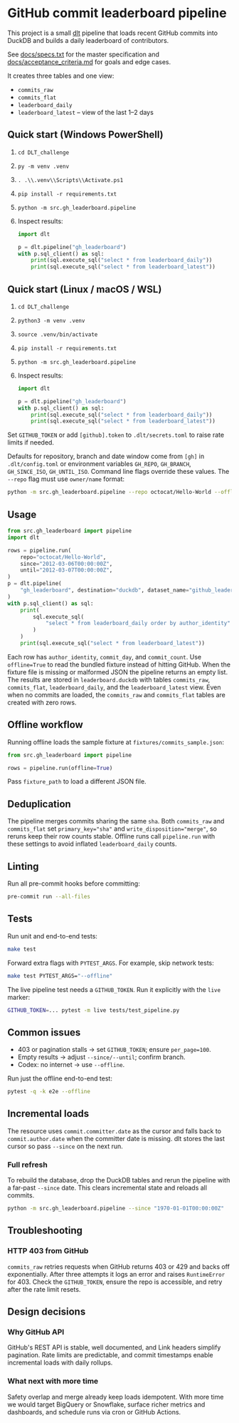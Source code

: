 # GitHub commit leaderboard pipeline

This project is a small [dlt](https://dlthub.com/) pipeline that loads recent
GitHub commits into DuckDB and builds a daily leaderboard of contributors.

See [docs/specs.txt](docs/specs.txt) for the master specification and
[docs/acceptance_criteria.md](docs/acceptance_criteria.md) for goals and
edge cases.

It creates three tables and one view:

* `commits_raw`
* `commits_flat`
* `leaderboard_daily`
* `leaderboard_latest` – view of the last 1–2 days

## Quick start (Windows PowerShell)

1. `cd DLT_challenge`
2. `py -m venv .venv`
3. `. .\\.venv\\Scripts\\Activate.ps1`
4. `pip install -r requirements.txt`
5. `python -m src.gh_leaderboard.pipeline`
6. Inspect results:

   ```python
   import dlt

   p = dlt.pipeline("gh_leaderboard")
   with p.sql_client() as sql:
       print(sql.execute_sql("select * from leaderboard_daily"))
       print(sql.execute_sql("select * from leaderboard_latest"))
   ```

## Quick start (Linux / macOS / WSL)

1. `cd DLT_challenge`
2. `python3 -m venv .venv`
3. `source .venv/bin/activate`
4. `pip install -r requirements.txt`
5. `python -m src.gh_leaderboard.pipeline`
6. Inspect results:

   ```python
   import dlt

   p = dlt.pipeline("gh_leaderboard")
   with p.sql_client() as sql:
       print(sql.execute_sql("select * from leaderboard_daily"))
       print(sql.execute_sql("select * from leaderboard_latest"))
   ```

Set `GITHUB_TOKEN` or add `[github].token` to `.dlt/secrets.toml` to raise rate
limits if needed.

Defaults for repository, branch and date window come from `[gh]` in
`.dlt/config.toml` or environment variables `GH_REPO`, `GH_BRANCH`, `GH_SINCE_ISO`,
`GH_UNTIL_ISO`. Command line flags override these values. The `--repo` flag must
use `owner/name` format:

```bash
python -m src.gh_leaderboard.pipeline --repo octocat/Hello-World --offline
```

## Usage

```python
from src.gh_leaderboard import pipeline
import dlt

rows = pipeline.run(
    repo="octocat/Hello-World",
    since="2012-03-06T00:00:00Z",
    until="2012-03-07T00:00:00Z",
)
p = dlt.pipeline(
    "gh_leaderboard", destination="duckdb", dataset_name="github_leaderboard"
)
with p.sql_client() as sql:
    print(
        sql.execute_sql(
            "select * from leaderboard_daily order by author_identity"
        )
    )
    print(sql.execute_sql("select * from leaderboard_latest"))
```

Each row has `author_identity`, `commit_day`, and `commit_count`. Use
`offline=True` to read the bundled fixture instead of hitting GitHub. When the
fixture file is missing or malformed JSON the pipeline returns an empty list.
The results are stored in `leaderboard.duckdb` with tables `commits_raw`,
`commits_flat`, `leaderboard_daily`, and the `leaderboard_latest` view.
Even when no commits are loaded, the `commits_raw` and `commits_flat` tables are
created with zero rows.

## Offline workflow

Running offline loads the sample fixture at `fixtures/commits_sample.json`:

```python
from src.gh_leaderboard import pipeline

rows = pipeline.run(offline=True)
```

Pass `fixture_path` to load a different JSON file.

## Deduplication

The pipeline merges commits sharing the same `sha`.
Both `commits_raw` and `commits_flat` set `primary_key="sha"` and
`write_disposition="merge"`, so reruns keep their row counts stable.
Offline runs call `pipeline.run` with these settings to avoid inflated
`leaderboard_daily` counts.

## Linting

Run all pre-commit hooks before committing:

```bash
pre-commit run --all-files
```

## Tests

Run unit and end-to-end tests:

```bash
make test
```

Forward extra flags with `PYTEST_ARGS`. For example, skip network tests:

```bash
make test PYTEST_ARGS="--offline"
```

The live pipeline test needs a `GITHUB_TOKEN`. Run it explicitly with the
`live` marker:

```bash
GITHUB_TOKEN=... pytest -m live tests/test_pipeline.py
```

## Common issues

* 403 or pagination stalls → set `GITHUB_TOKEN`; ensure `per_page=100`.
* Empty results → adjust `--since/--until`; confirm branch.
* Codex: no internet → use `--offline`.

Run just the offline end-to-end test:

```bash
pytest -q -k e2e --offline
```
## Incremental loads

The resource uses `commit.committer.date` as the cursor and falls back to
`commit.author.date` when the committer date is missing. dlt stores the last
cursor so pass `--since` on the next run.

### Full refresh

To rebuild the database, drop the DuckDB tables and rerun the pipeline with a
far‑past `--since` date. This clears incremental state and reloads all commits.

```bash
python -m src.gh_leaderboard.pipeline --since "1970-01-01T00:00:00Z"
```

## Troubleshooting

### HTTP 403 from GitHub

`commits_raw` retries requests when GitHub returns 403 or 429 and backs off
exponentially. After three attempts it logs an error and raises `RuntimeError`
for 403. Check the `GITHUB_TOKEN`, ensure the repo is accessible, and retry
after the rate limit resets.

## Design decisions

### Why GitHub API

GitHub's REST API is stable, well documented, and Link headers simplify
pagination. Rate limits are predictable, and commit timestamps enable
incremental loads with daily rollups.

### What next with more time

Safety overlap and merge already keep loads idempotent. With more time we
would target BigQuery or Snowflake, surface richer metrics and dashboards,
and schedule runs via cron or GitHub Actions.
